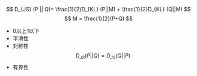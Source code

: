 $$
D_{JS} (P || Q)= \frac{1}{2}D_{KL} (P||M) + \frac{1}{2}D_{KL} (Q||M) 
$$
$$
M = \frac{1}{2}(P+Q)
$$
- 0以上1以下
- 平滑性
- 対称性 
  $$ D_{JS}(P|| Q) = D_{JS} (Q || P)$$
- 有界性